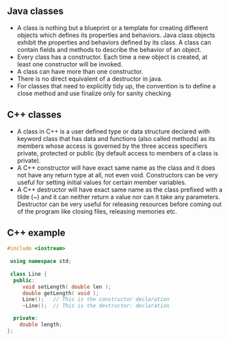 
## Java classes
* A class is nothing but a blueprint or a template for creating different objects which defines its properties and behaviors. Java class objects exhibit the properties and behaviors defined by its class. A class can contain fields and methods to describe the behavior of an object.
* Every class has a constructor. Each time a new object is created, at least one constructor will be invoked.
* A class can have more than one constructor.
* There is no direct equivalent of a destructor in java.
* For classes that need to explicitly tidy up, the convention is to define a close method and use finalize only for sanity checking


## C++ classes
* A class in C++ is a user defined type or data structure declared with keyword class that has data and functions (also called methods) as its members whose access is governed by the three access specifiers private, protected or public (by default access to members of a class is private).
* A C++ constructor will have exact same name as the class and it does not have any return type at all, not even void. Constructors can be very useful for setting initial values for certain member variables.
* A C++ destructor will have exact same name as the class prefixed with a tilde (~) and it can neither return a value nor can it take any parameters. Destructor can be very useful for releasing resources before coming out of the program like closing files, releasing memories etc.

## C++ example
```C++
#include <iostream>
 
 using namespace std;
 
 class Line {
  public:
     void setLength( double len );
     double getLength( void );
     Line();   // This is the constructor declaration
     ~Line();  // This is the destructor: declaration

  private:
    double length;
};
```
